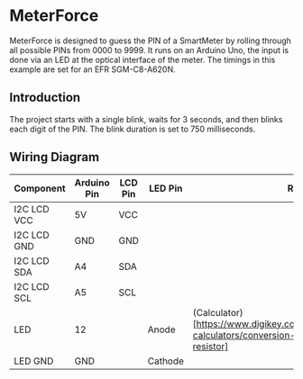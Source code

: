 # MeterForce

MeterForce is designed to guess the PIN of a SmartMeter by rolling through all possible PINs from 0000 to 9999. It runs on an Arduino Uno, the input is done via an LED at the optical interface of the meter. The timings in this example are set for an EFR SGM-C8-A620N.

## Introduction

 The project starts with a single blink, waits for 3 seconds, and then blinks each digit of the PIN. The blink duration is set to 750 milliseconds.

## Wiring Diagram

| Component       | Arduino Pin | LCD Pin | LED Pin | Resistor |
|-----------------|-------------|---------|---------|----------|
| I2C LCD VCC     | 5V          | VCC     |         |          |
| I2C LCD GND     | GND         | GND     |         |          |
| I2C LCD SDA     | A4          | SDA     |         |          |
| I2C LCD SCL     | A5          | SCL     |         |          |
| LED             | 12          |         | Anode   | (Calculator)[https://www.digikey.com/en/resources/conversion-calculators/conversion-calculator-led-series-resistor]  |
| LED GND         | GND         |         | Cathode |          |